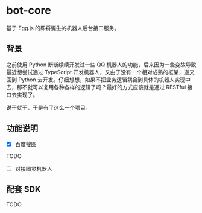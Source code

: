 # bot-core

基于 Egg.js 的<del>即将诞生的</del>机器人后台接口服务。

## 背景

之前使用 Python 断断续续开发过一些 QQ 机器人的功能，后来因为一些变故导致最近想尝试通过 TypeScript 开发机器人，又由于没有一个相对成熟的框架，遂又回到 Python 去开发。仔细想想，如果不把业务逻辑耦合到具体的机器人实现中去，那不就可以复用各种各样的逻辑了吗？最好的方式应该就是通过 RESTful 接口去实现了。

说干就干，于是有了这么一个项目。

## 功能说明

- [x] 百度搜图

TODO

- [ ] 对接图灵机器人

## 配套 SDK

TODO
